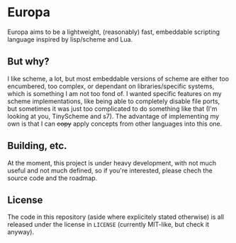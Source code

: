 # Europa

Europa aims to be a lightweight, (reasonably) fast, embeddable scripting language inspired by lisp/scheme and Lua.

## But why?

I like scheme, a lot, but most embeddable versions of scheme are either too encumbered, too complex, or dependant on libraries/specific systems, which is something I am not too fond of. I wanted specific features on my scheme implementations, like being able to completely disable file ports, but sometimes it was just too complicated to do something like that (I'm looking at you, TinyScheme and s7). The advantage of implementing my own is that I can ~~copy~~ apply concepts from other languages into this one.

## Building, etc.

At the moment, this project is under heavy development, with not much useful and
not much defined, so if you're interested, please chech the source code and the
roadmap.

## License

The code in this repository (aside where explicitely stated otherwise) is all released under the license in `LICENSE` (currently MIT-like, but check it anyway).